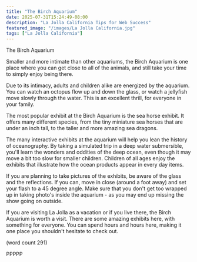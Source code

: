 ```yaml
---
title: "The Birch Aquarium"
date: 2025-07-31T15:24:49-08:00
description: "La Jolla California Tips for Web Success"
featured_image: "/images/La Jolla California.jpg"
tags: ["La Jolla California"]
---
```


The Birch Aquarium

Smaller and more intimate than other aquariums, the
Birch Aquarium is one place where you can get close
to all of the animals, and still take your time to
simply enjoy being there.

Due to its intimacy, adults and children alike are
energized by the aquarium.  You can watch an 
octopus flow up and down the glass, or watch a 
jellyfish move slowly through the water.  This is
an excellent thrill, for everyone in your family.

The most popular exhibit at the Birch Aquarium is
the sea horse exhibit.  It offers many different
species, from the tiny miniature sea horses that
are under an inch tall, to the taller and more
amazing sea dragons.

The many interactive exhibits at the aquarium will
help you lean the history of oceanography.  By 
taking a simulated trip in a deep water submersible,
you'll learn the wonders and oddities of the deep
ocean, even though it may move a bit too slow for
smaller children.  Children of all ages enjoy 
the exhibits that illustrate how the ocean products
appear in every day items.

If you are planning to take pictures of the exhibits,
be aware of the glass and the reflections.  If you
can, move in close (around a foot away) and set
your flash to a 45 degree angle.  Make sure that
you don't get too wrapped up in taking photo's 
inside the aquarium - as you may end up missing 
the show going on outside.

If you are visiting La Jolla as a vacation or if
you live there, the Birch Aquarium is worth a 
visit.  There are some amazing exhibits here, with
something for everyone.  You can spend hours and
hours here, making it one place you shouldn't
hesitate to check out.

(word count 291)

PPPPP
